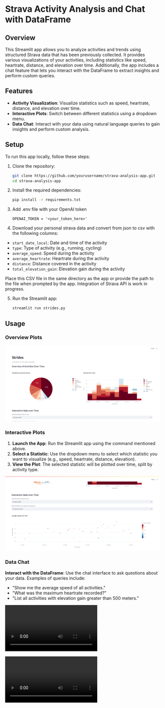 # Strava Activity Analysis and Chat with DataFrame

## Overview

This Streamlit app allows you to analyze activities and trends using structured Strava data that has been previously collected. It provides various visualizations of your activities, including statistics like speed, heartrate, distance, and elevation over time. Additionally, the app includes a chat feature that lets you interact with the DataFrame to extract insights and perform custom queries.

## Features

- **Activity Visualization**: Visualize statistics such as speed, heartrate, distance, and elevation over time.
- **Interactive Plots**: Switch between different statistics using a dropdown menu.
- **Data Chat**: Interact with your data using natural language queries to gain insights and perform custom analysis.

## Setup

To run this app locally, follow these steps:

1. Clone the repository:
    ```bash
    git clone https://github.com/yourusername/strava-analysis-app.git
    cd strava-analysis-app
    ```

2. Install the required dependencies:
    ```bash
    pip install -r requirements.txt
    ```

3. Add .env file with your OpenAI token
    ```
    OPENAI_TOKEN = '<your_token_here>'
    ```

4. Download your personal strava data and convert from json to csv with the following columns:
- `start_date_local`: Date and time of the activity
- `type`: Type of activity (e.g., running, cycling)
- `average_speed`: Speed during the activity
- `average_heartrate`: Heartrate during the activity
- `distance`: Distance covered in the activity
- `total_elevation_gain`: Elevation gain during the activity

Place this CSV file in the same directory as the app or provide the path to the file when prompted by the app.
Integration of Strava API is work in progress.

5. Run the Streamlit app:
    ```bash
    streamlit run strides.py
    ```

## Usage

### Overview Plots

![App Screenshot Overview Plot](demo/Strides1.png)


### Interactive Plots

1. **Launch the App**: Run the Streamlit app using the command mentioned above.
2. **Select a Statistic**: Use the dropdown menu to select which statistic you want to visualize (e.g., speed, heartrate, distance, elevation).
3. **View the Plot**: The selected statistic will be plotted over time, split by activity type.

![App Screenshot Interactive Plot](demo/Strides2.png)


### Data Chat

**Interact with the DataFrame**: Use the chat interface to ask questions about your data. Examples of queries include:
   - "Show me the average speed of all activities."
   - "What was the maximum heartrate recorded?"
   - "List all activities with elevation gain greater than 500 meters."

![Example chat with dataframe](demo/StridesChat1.mp4)

![Example chat with dataframe](demo/StridesChat2.mp4)


